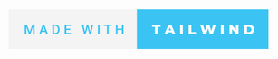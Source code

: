 
<img src = "https://raw.githubusercontent.com/Pritam-s/UI_Prototypes-Concepts/main/made-with-tailwind.svg">
